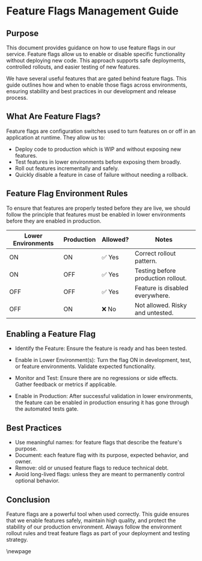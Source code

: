 ﻿# Feature Flags Management Guide

## Purpose

This document provides guidance on how to use feature flags in our service. Feature flags allow us to enable or disable specific functionality without deploying new code. This approach supports safe deployments, controlled rollouts, and easier testing of new features.

We have several useful features that are gated behind feature flags. This guide outlines how and when to enable those flags across environments, ensuring stability and best practices in our development and release process.

## What Are Feature Flags?

Feature flags are configuration switches used to turn features on or off in an application at runtime. They allow us to:

- Deploy code to production which is WIP and without exposing new features.
- Test features in lower environments before exposing them broadly.
- Roll out features incrementally and safely.
- Quickly disable a feature in case of failure without needing a rollback.

## Feature Flag Environment Rules

To ensure that features are properly tested before they are live, we should follow the principle that features must be enabled in lower environments before they are enabled in production.

| Lower Environments | Production | Allowed? | Notes                           |
|--------------------|------------|----------|---------------------------------|
| ON                 | ON         | ✅ Yes   | Correct rollout pattern.        |
| ON                 | OFF        | ✅ Yes   |Testing before production rollout.|
| OFF                | OFF        | ✅ Yes   | Feature is disabled everywhere. |
| OFF                | ON         | ❌ No    | Not allowed. Risky and untested. |

## Enabling a Feature Flag

- Identify the Feature: Ensure the feature is ready and has been tested.

- Enable in Lower Environment(s): Turn the flag ON in development, test, or feature environments. Validate expected functionality.

- Monitor and Test: Ensure there are no regressions or side effects. Gather feedback or metrics if applicable.

- Enable in Production: After successful validation in lower environments, the
feature can be enabled in production ensuring it has gone through the automated tests gate.

## Best Practices

- Use meaningful names: for feature flags that describe the feature's purpose.
- Document: each feature flag with its purpose, expected behavior, and owner.
- Remove: old or unused feature flags to reduce technical debt.
- Avoid long-lived flags: unless they are meant to permanently control optional behavior.

## Conclusion

Feature flags are a powerful tool when used correctly. This guide ensures that we enable features safely, maintain high quality, and protect the stability of our production environment. Always follow the environment rollout rules and treat feature flags as part of your deployment and testing strategy.

<!-- Leave the rest of this page blank -->
\newpage
